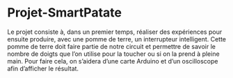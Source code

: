 # Projet-SmartPatate

Le projet consiste à, dans un premier temps, réaliser des expériences pour ensuite produire, avec une pomme de terre, un interrupteur intelligent. Cette pomme de terre doit faire partie de notre circuit et permettre de savoir le nombre de doigts que l’on utilise pour la toucher ou si on la prend à pleine main. Pour faire cela, on s’aidera d’une carte Arduino et d’un oscilloscope afin d’afficher le résultat. 
